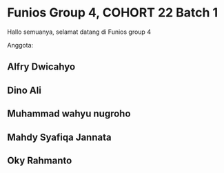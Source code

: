 # Funios Group 4, COHORT 22 Batch 1

Hallo semuanya, selamat datang di Funios group 4

Anggota:
## Alfry Dwicahyo
## Dino Ali
## Muhammad wahyu nugroho
## Mahdy Syafiqa Jannata
## Oky Rahmanto
